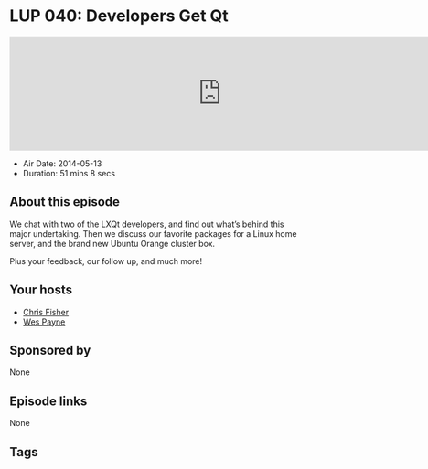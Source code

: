 # LUP 040: Developers Get Qt

<iframe src="https://player.fireside.fm/v2/RUkczH-V+0spqqTgx?theme=dark" width="740" height="200" frameborder="0" scrolling="no"></iframe>

* Air Date: 2014-05-13
* Duration: 51 mins 8 secs

## About this episode

We chat with two of the LXQt developers, and find out what’s behind this major undertaking. Then we discuss our favorite packages for a Linux home server, and the brand new Ubuntu Orange cluster box.

Plus your feedback, our follow up, and much more!

## Your hosts
* [Chris Fisher](https://linuxunplugged.com/hosts/chrislas)
* [Wes Payne](https://linuxunplugged.com/hosts/wes)

## Sponsored by

None



## Episode links

None



## Tags

